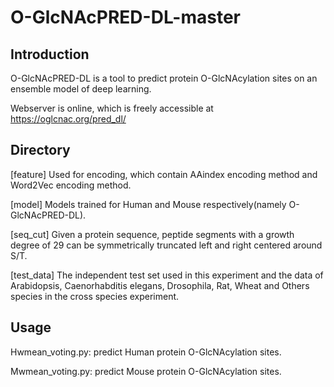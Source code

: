 # O-GlcNAcPRED-DL-master

## Introduction
O-GlcNAcPRED-DL is a tool to predict protein O-GlcNAcylation sites on an ensemble model of deep learning.

Webserver is online, which is freely accessible at https://oglcnac.org/pred_dl/


## Directory
[feature] Used for encoding, which contain AAindex encoding method and Word2Vec encoding method. 

[model] Models trained for Human and Mouse respectively(namely O-GlcNAcPRED-DL). 

[seq_cut] Given a protein sequence, peptide segments with a growth degree of 29 can be symmetrically truncated left and right centered around S/T.

[test_data] The independent test set used in this experiment and the data of Arabidopsis, Caenorhabditis elegans, Drosophila, Rat, Wheat and Others species in the cross species experiment.


## Usage
Hwmean_voting.py: predict Human protein O-GlcNAcylation sites.

Mwmean_voting.py: predict Mouse protein O-GlcNAcylation sites.

